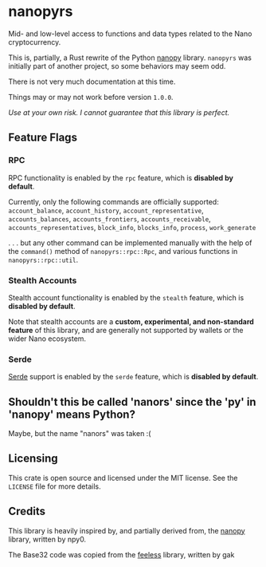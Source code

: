 # nanopyrs

Mid- and low-level access to functions and data types related to the Nano cryptocurrency.

This is, partially, a Rust rewrite of the Python [nanopy](https://github.com/npy0/nanopy) library. `nanopyrs` was initially part of another project, so some behaviors may seem odd.

There is not very much documentation at this time.

Things may or may not work before version `1.0.0`.

*Use at your own risk. I cannot guarantee that this library is perfect.*

## Feature Flags

### RPC

RPC functionality is enabled by the `rpc` feature, which is **disabled by default**.

Currently, only the following commands are officially supported: `account_balance`, `account_history`, `account_representative`, `accounts_balances`, `accounts_frontiers`, `accounts_receivable`, `accounts_representatives`, `block_info`, `blocks_info`, `process`, `work_generate`

. . . but any other command can be implemented manually with the help of the `command()` method of `nanopyrs::rpc::Rpc`, and various functions in `nanopyrs::rpc::util`.

### Stealth Accounts

Stealth account functionality is enabled by the `stealth` feature, which is **disabled by default**.

Note that stealth accounts are a **custom, experimental, and non-standard feature** of this library, and are generally not supported by wallets or the wider Nano ecosystem.

### Serde

[Serde](https://docs.rs/serde/latest/serde/) support is enabled by the `serde` feature, which is **disabled by default**.

## Shouldn't this be called 'nanors' since the 'py' in 'nanopy' means Python?

Maybe, but the name "nanors" was taken :(

## Licensing

This crate is open source and licensed under the MIT license. See the `LICENSE` file for more details.

## Credits

This library is heavily inspired by, and partially derived from, the [nanopy](https://github.com/npy0/nanopy) library, written by npy0.

The Base32 code was copied from the [feeless](https://github.com/feeless/feeless) library, written by gak